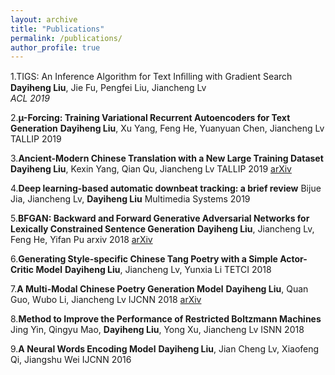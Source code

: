 ```yaml
---
layout: archive
title: "Publications"
permalink: /publications/
author_profile: true
---
```


1.TIGS: An Inference Algorithm for Text Inﬁlling with Gradient Search  
**Dayiheng Liu**, Jie Fu, Pengfei Liu, Jiancheng Lv  
*ACL 2019*  

2.**µ-Forcing: Training Variational Recurrent Autoencoders for Text Generation**
**Dayiheng Liu**, Xu Yang, Feng He, Yuanyuan Chen, Jiancheng Lv
TALLIP 2019

3.**Ancient-Modern Chinese Translation with a New Large Training Dataset**
**Dayiheng Liu**, Kexin Yang, Qian Qu, Jiancheng Lv
TALLIP 2019 [arXiv](https://arxiv.org/abs/1808.03738)

4.**Deep learning-based automatic downbeat tracking: a brief review**
Bijue Jia, Jiancheng Lv, **Dayiheng Liu**
Multimedia Systems 2019

5.**BFGAN: Backward and Forward Generative Adversarial Networks for Lexically Constrained Sentence Generation**
**Dayiheng Liu**, Jiancheng Lv, Feng He, Yifan Pu
arxiv 2018 [arXiv](https://arxiv.org/pdf/1806.08097.pdf)

6.**Generating Style-specific Chinese Tang Poetry with a Simple Actor-Critic Model**
**Dayiheng Liu**, Jiancheng Lv, Yunxia Li
TETCI 2018

7.**A Multi-Modal Chinese Poetry Generation Model**
**Dayiheng Liu**, Quan Guo, Wubo Li, Jiancheng Lv
IJCNN 2018 [arXiv](https://arxiv.org/abs/1806.09792v1)

8.**Method to Improve the Performance of Restricted Boltzmann Machines**
Jing Yin, Qingyu Mao, **Dayiheng Liu**, Yong Xu, Jiancheng Lv
ISNN 2018

9.**A Neural Words Encoding Model**
**Dayiheng Liu**, Jian Cheng Lv, Xiaofeng Qi, Jiangshu Wei
IJCNN 2016

